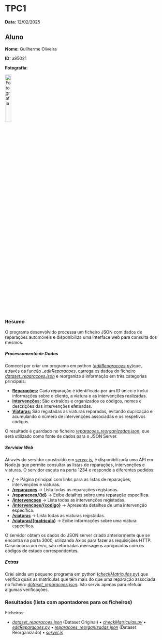 # TPC1

**Data:** 12/02/2025

## Aluno

**Nome:** Guilherme Oliveira

**ID:** a95021

**Fotografia:**

<img src=https://i.imgur.com/ag9VyrP.jpg alt="Fotografia" style="width:20%;">

### Resumo
O programa desenvolvido processa um ficheiro JSON com dados de reparações automóveis e disponibiliza uma interface web para consulta dos mesmos.

##### Processamento de Dados

Comecei por criar um programa em python ([_editReparacoes.py_](editReparacoes.py))que, através da função [__editReparacoes_](editReparacoes.py#L3), carrega os dados do ficheiro [_dataset_reparacoes.json_](dataset_reparacoes.json) e reorganiza a informação em três categorias principais:
- **[Reparações:](reparacoes_reorganizadas.json#L2#90041)** Cada reparação é identificada por um ID único e inclui informações sobre o cliente, a viatura e as intervenções realizadas.
- **[Intervenções:](reparacoes_reorganizadas.json#L90042#L90168)** São extraídos e organizados os códigos, nomes e descrições das intervenções efetuadas.
- **[Viaturas:](reparacoes_reorganizadas.json#L90169#170088)** São registadas as viaturas reparadas, evitando duplicação e acumulando o número de intervenções associadas e os respetivos códigos.

O resultado é guardado no ficheiro [_reparacoes_reorganizadas.json_](reparacoes_reorganizadas.json), que será utilizado como fonte de dados para o JSON Server.

##### Servidor Web

Através do servidor construído em [_server.js_](server.js), é disponibilizada uma API em Node.js que permite consultar as listas de reparações, intervenções e viaturas. O servidor escuta na porta 1234 e responde a diferentes pedidos:
- **[/](server.js#L12#L21)** → Página principal com links para as listas de reparações, intervenções e viaturas.
- **[/reparacoes](server.js#L23#L46)** → Lista todas as reparações registadas.
- **[/reparacoes/{id}](server.js#L48#L76)** → Exibe detalhes sobre uma reparação específica.
- **[/intervencoes](server.js#L78#L97)** → Lista todas as intervenções registadas.
- **[/intervencoes/{codigo}](server.js#L99#L118)** → Apresenta detalhes de uma intervenção específica.
- **[/viaturas](server.js#L120#L139)** → Lista todas as viaturas registadas.
- **[/viaturas/{matricula}](server.js#L141#L166)** → Exibe informações sobre uma viatura específica.

O servidor obtém os dados do JSON server criado anteriormente que se encontra na porta 3000, utilizando Axios para fazer as requisições HTTP. Caso ocorra um erro, são retornadas mensagens apropriadas com os códigos de estado correspondentes.

##### Extras

Criei ainda um pequeno programa em python ([_checkMatriculas.py_](checkMatriculas.py)) que verifica quais as matrículas que têm mais do que uma reparação associada no ficheiro [_dataset_reparacoes.json_](dataset_reparacoes.json). Isto serviu apenas para efetuar algumas verificações.

### Resultados (lista com apontadores para os ficheiros)
Ficheiros:
- [_dataset_reparacoes.json_](dataset_reparacoes.json) (Dataset Original)
    •   [_checkMatriculas.py_](checkMatriculas.py)
    •	[_editReparacoes.py_](editReparacoes.py)
    •   [_reparacoes_reorganizadas.json_](reparacoes_reorganizadas.json) (Dataset Reorganizado)
    •	[_server.js_](server.js)